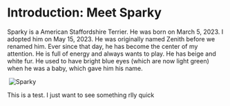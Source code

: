 <html>
  <h1>
    Introduction: Meet Sparky
  </h1>
  <p>
    Sparky is a American Staffordshire Terrier. He was born on March 5, 2023. I adopted him on May 15, 2023. He was originally named Zenith before we renamed him. Ever since that day, he has become the center of my attention. He is full of energy and always wants to play. He has beige and white fur. He used to have bright blue eyes (which are now light green) when he was a baby, which gave him his name.
  </p>
  <img>
<img src="https://i.ibb.co/cCn7w2c/Sparky.jpg" alt="Sparky" border="0">
  <p>
    This is a test. I just want to see something rlly quick
  </p>
</html>
